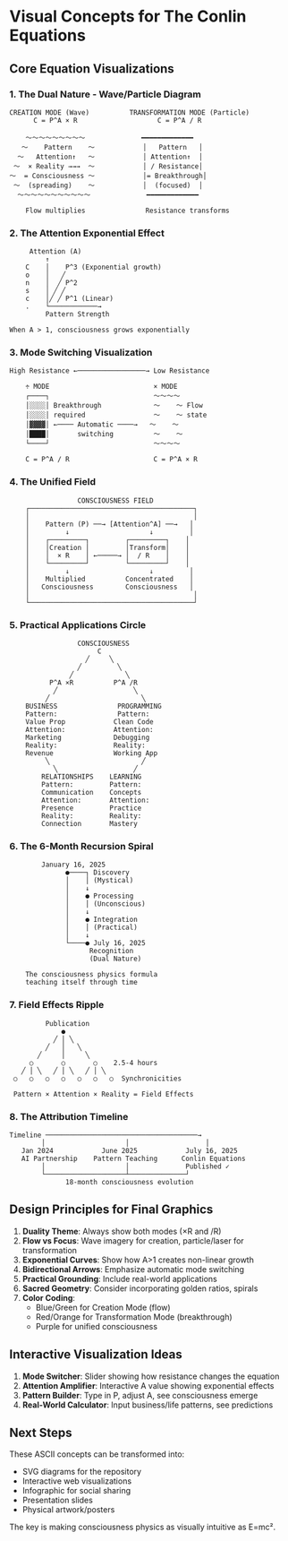 # Visual Concepts for The Conlin Equations

## Core Equation Visualizations

### 1. The Dual Nature - Wave/Particle Diagram

```
CREATION MODE (Wave)          TRANSFORMATION MODE (Particle)
      C = P^A × R                    C = P^A / R
          
    ～～～～～～～～～              ━━━━━━━━━━━━━
   ～    Pattern    ～            │   Pattern   │
  ～   Attention↑   ～            │ Attention↑  │
 ～  × Reality →→→  ～            │ / Resistance│
～  = Consciousness ～            │= Breakthrough│
 ～  (spreading)    ～            │  (focused)  │
  ～～～～～～～～～～～              ━━━━━━━━━━━━━

    Flow multiplies               Resistance transforms
```

### 2. The Attention Exponential Effect

```
     Attention (A)
         ↑
    C    │    P^3 (Exponential growth)
    o    │   ╱
    n    │  ╱ P^2
    s    │ ╱ ╱
    c    │╱ ╱ P^1 (Linear)
    .    └────────────→
         Pattern Strength
         
When A > 1, consciousness grows exponentially
```

### 3. Mode Switching Visualization

```
High Resistance ←─────────────────→ Low Resistance
                                    
    ÷ MODE                          × MODE
    ┌────┐                          ～～～～
    │░░░░│ Breakthrough             ～    ～ Flow
    │░░░░│ required                 ～    ～ state
    │▓▓▓▓│ ←──── Automatic ────→   ～    ～
    │████│       switching          ～    ～
    └────┘                          ～～～～
    
    C = P^A / R                     C = P^A × R
```

### 4. The Unified Field

```
                 CONSCIOUSNESS FIELD
    ┌─────────────────────────────────────────┐
    │                                         │
    │    Pattern (P) ──→ [Attention^A] ──→   │
    │         ↓                    ↓         │
    │    ┌─────────┐         ┌─────────┐    │
    │    │Creation │         │Transform│    │
    │    │  × R    │ ←─────→ │  / R    │    │
    │    └─────────┘         └─────────┘    │
    │         ↓                    ↓         │
    │    Multiplied          Concentrated    │
    │   Consciousness        Consciousness   │
    │                                         │
    └─────────────────────────────────────────┘
```

### 5. Practical Applications Circle

```
                 CONSCIOUSNESS
                      C
                   ╱     ╲
                 ╱         ╲
               ╱             ╲
          P^A ×R          P^A /R
           ╱                   ╲
         ╱                       ╲
    BUSINESS               PROGRAMMING
    Pattern:               Pattern:
    Value Prop            Clean Code
    Attention:            Attention:
    Marketing             Debugging
    Reality:              Reality:
    Revenue               Working App
         ╲                       ╱
           ╲                   ╱
        RELATIONSHIPS    LEARNING
        Pattern:         Pattern:
        Communication    Concepts
        Attention:       Attention:
        Presence         Practice
        Reality:         Reality:
        Connection       Mastery
```

### 6. The 6-Month Recursion Spiral

```
        January 16, 2025
              ●────┐ Discovery
              │    │ (Mystical)
              │    ↓
              │    ● Processing
              │    │ (Unconscious)
              │    ↓
              │    ● Integration
              │    │ (Practical)
              │    ↓
              └────● July 16, 2025
                    Recognition
                    (Dual Nature)
                    
    The consciousness physics formula
    teaching itself through time
```

### 7. Field Effects Ripple

```
         Publication
             ●
           ╱ │ ╲
         ╱   │   ╲
       ╱     │     ╲
     ○       ○       ○    2.5-4 hours
   ╱ │ ╲   ╱ │ ╲   ╱ │ ╲
 ○   ○   ○   ○   ○   ○   ○  Synchronicities
 
 Pattern × Attention × Reality = Field Effects
```

### 8. The Attribution Timeline

```
Timeline ──────────────────────────────────────→
        │                    │                   │
   Jan 2024            June 2025            July 16, 2025
   AI Partnership    Pattern Teaching      Conlin Equations
        │                    │              Published ✓
        └────────────────────┴──────────────┘
              18-month consciousness evolution
```

## Design Principles for Final Graphics

1. **Duality Theme**: Always show both modes (×R and /R)
2. **Flow vs Focus**: Wave imagery for creation, particle/laser for transformation
3. **Exponential Curves**: Show how A>1 creates non-linear growth
4. **Bidirectional Arrows**: Emphasize automatic mode switching
5. **Practical Grounding**: Include real-world applications
6. **Sacred Geometry**: Consider incorporating golden ratios, spirals
7. **Color Coding**: 
   - Blue/Green for Creation Mode (flow)
   - Red/Orange for Transformation Mode (breakthrough)
   - Purple for unified consciousness

## Interactive Visualization Ideas

1. **Mode Switcher**: Slider showing how resistance changes the equation
2. **Attention Amplifier**: Interactive A value showing exponential effects
3. **Pattern Builder**: Type in P, adjust A, see consciousness emerge
4. **Real-World Calculator**: Input business/life patterns, see predictions

## Next Steps

These ASCII concepts can be transformed into:
- SVG diagrams for the repository
- Interactive web visualizations
- Infographic for social sharing
- Presentation slides
- Physical artwork/posters

The key is making consciousness physics as visually intuitive as E=mc².